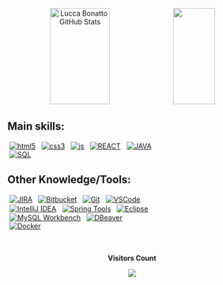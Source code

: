 <div align="center">  
 <img width="49%" height="195px" src="https://github-readme-stats-sigma-five.vercel.app/api?username=DevBonatto&show_icons=true&count_private=true&hide_border=true&title_color=00bfbf&icon_color=00bfbf&text_color=c9d1d9&bg_color=0d1117" alt="Lucca Bonatto GitHub Stats" /> 
  <img width="41%" height="195px" src="https://github-readme-stats-sigma-five.vercel.app/api/top-langs/?username=DevBonatto&layout=compact&hide_border=true&title_color=00bfbf&text_color=00bfbf&bg_color=0d1117" />
</div>

## Main skills:
<div style="display: inline-block; width: 350px;">
  <a href="https://developer.mozilla.org/en-US/docs/Web/Guide/HTML/HTML5" style="margin: 4px 4px 0 4px;"><img align="center" alt="html5" src="https://img.shields.io/badge/HTML-E34F26?style=for-the-badge&logo=html5&logoColor=white"/></a>
  <a href="https://developer.mozilla.org/en-US/docs/Web/CSS" style="margin: 4px 4px 0 4px;"><img align="center" alt="css3" src="https://img.shields.io/badge/CSS-1572B6?style=for-the-badge&logo=css3&logoColor=white"/></a>
  <a href="https://developer.mozilla.org/en-US/docs/Web/JavaScript" style="margin: 4px 4px 0 4px;"><img align="center" alt="js" src="https://img.shields.io/badge/JavaScript-F7DF1E?style=for-the-badge&logo=javascript&logoColor=black"/></a>
  <a href="https://reactjs.org/" style="margin: 4px 4px 0 4px;"><img align="center" alt="REACT" src="https://img.shields.io/badge/React-20232A?style=for-the-badge&logo=react&logoColor=61DAFB"/></a>
  <a href="https://www.java.com/" target="_blank" style="margin: 4px 4px 0 4px;"><img align="center" alt="JAVA" src="https://img.shields.io/badge/Java-ED8B00?style=for-the-badge&logo=java&logoColor=white"/></a>
  <a href="https://developer.mozilla.org/en-US/docs/Glossary/SQL" style="margin: 4px 4px 0 4px;"><img align="center" alt="SQL" src="https://img.shields.io/badge/SQL-316192?style=for-the-badge&logo=sql&logoColor=white"/></a>
</div>
  
## Other Knowledge/Tools:
<div style="display: inline-block; width: 300px;">
  <a href="https://www.atlassian.com/software/jira" style="margin: 4px 4px 0 4px;"><img align="center" alt="JIRA" src="https://img.shields.io/badge/Jira-0052CC?style=for-the-badge&logo=jira&logoColor=white"/></a>
  <a href="https://bitbucket.org/" style="margin: 4px 4px 0 4px;"><img align="center" alt="Bitbucket" src="https://img.shields.io/badge/Bitbucket-0052CC?style=for-the-badge&logo=bitbucket&logoColor=white"/></a>
  <a href="https://git-scm.com/" style="margin: 4px 4px 0 4px;"><img align="center" alt="Git" src="https://img.shields.io/badge/Git-000000?style=for-the-badge&logo=git&logoColor=F05032"/></a>
  <a href="https://code.visualstudio.com/" style="margin: 4px 4px 0 4px;"><img align="center" alt="VSCode" src="https://img.shields.io/badge/VSCode-007ACC?style=for-the-badge&logo=visual-studio-code&logoColor=white"/></a>
  <a href="https://www.jetbrains.com/idea/" style="margin: 4px 4px 0 4px;"><img align="center" alt="IntelliJ IDEA" src="https://img.shields.io/badge/IntelliJ%20IDEA-000000?style=for-the-badge&logo=intellij-idea&logoColor=white"/></a>
  <a href="https://spring.io/tools" style="margin: 4px 4px 0 4px;"><img align="center" alt="Spring Tools" src="https://img.shields.io/badge/Spring%20Tools-6DB33F?style=for-the-badge&logo=spring&logoColor=white"/></a>
  <a href="https://www.eclipse.org/" style="margin: 4px 4px 0 4px;"><img align="center" alt="Eclipse" src="https://img.shields.io/badge/Eclipse-2C2255?style=for-the-badge&logo=eclipse&logoColor=white"/></a>
  <a href="https://www.mysql.com/products/workbench/" style="margin: 4px 4px 0 4px;"><img align="center" alt="MySQL Workbench" src="https://img.shields.io/badge/MySQL%20Workbench-00618A?style=for-the-badge&logo=mysql&logoColor=white"/></a>
  <a href="https://dbeaver.io/" style="margin: 4px 4px 0 4px;"><img align="center" alt="DBeaver" src="https://img.shields.io/badge/DBeaver-6C3C9F?style=for-the-badge&logo=dbeaver&logoColor=white"/></a>
  <a href="https://www.docker.com/" style="margin: 4px 4px 0 4px;"><img align="center" alt="Docker" src="https://img.shields.io/badge/Docker-2496ED?style=for-the-badge&logo=docker&logoColor=white"/></a>
</div>

<br>
<br>
<br>

<div align="center">
<p align="centre"><b>Visitors Count</b></p>  
<a href="https://profile-counter.glitch.me/{DevBonatto}/count.svg"><p align="center"><img align="center" src="https://profile-counter.glitch.me/{DevBonatto}/count.svg" /></p></a>
<br></div>
<!--[![Ashutosh's github activity graph](https://github-readme-activity-graph.cyclic.app/graph?username=DevBonatto&bg_color=000000&color=164fc0&line=f5f5f5&point=757070&area=true&hide_border=true)](https://github.com/ashutosh00710/github-readme-activity-graph)
<p align="center">
  <img src="https://github-profile-trophy.vercel.app/?username=DevBonatto&theme=dracula&row=2&no-bg=true&column=3&margin-w=15&margin-h=15" />
</p>
